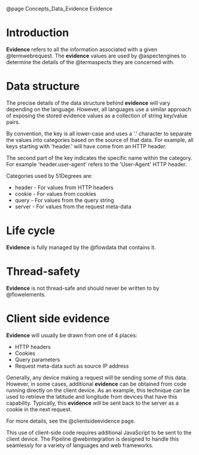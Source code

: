@page Concepts_Data_Evidence Evidence


# Introduction

**Evidence** refers to all the information associated with a given @termwebrequest. 
The **evidence** values are used by @aspectengines to determine 
the details of the @termaspects they are concerned with.

# Data structure

The precise details of the data structure behind **evidence** will vary depending on the
language. However, all languages use a similar approach of exposing the stored evidence
values as a collection of string key/value pairs.

By convention, the key is all lower-case and uses a '.' character to separate the
values into categories based on the source of that data.
For example, all keys starting with 'header.' will have come from an HTTP header.

The second part of the key indicates the specific name within the category.
For example 'header.user-agent' refers to the 'User-Agent' HTTP header.

Categories used by 51Degrees are:

- header - For values from HTTP headers
- cookie - For values from cookies
- query - For values from the query string
- server - For values from the request meta-data

# Life cycle

**Evidence** is fully managed by the @flowdata that contains it.

# Thread-safety

**Evidence** is not thread-safe and should never be written to by @flowelements.

# Client side evidence

**Evidence** will usually be drawn from one of 4 places:

* HTTP headers
* Cookies
* Query parameters
* Request meta-data such as source IP address

Generally, any device making a request will be sending some of this data. However, in
some cases, additional **evidence** can be obtained from code running directly on the 
client device. 
As an example, this technique can be used to retrieve the latitude and longitude 
from devices that have this capability.
Typically, this **evidence** will be sent back to the server as a cookie in the next request.

For more details, see the @clientsideevidence page.

This use of client-side code requires additional JavaScript to be sent to the client
device. The Pipeline @webintegration is designed to handle 
this seamlessly for a variety of languages and web frameworks.

